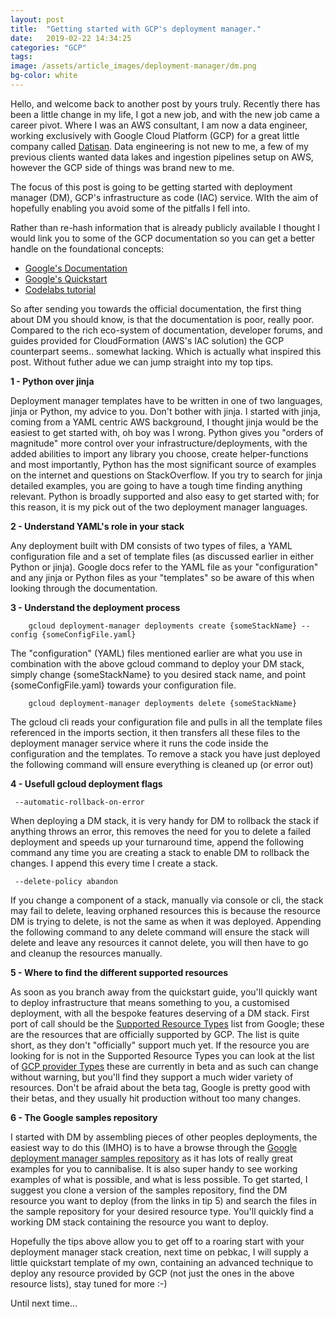 ```yaml
---
layout: post
title:  "Getting started with GCP's deployment manager."
date:   2019-02-22 14:34:25
categories: "GCP"
tags:
image: /assets/article_images/deployment-manager/dm.png
bg-color: white
---
```


Hello, and welcome back to another post by yours truly. Recently there has been a little change in my life, I got a new job, and with the new job came a career pivot. Where I was an AWS consultant, I am now a data engineer, working exclusively with Google Cloud Platform (GCP) for a great little company called [Datisan](https://www.datisan.com.au). Data engineering is not new to me, a few of my previous clients wanted data lakes and ingestion pipelines setup on AWS, however the GCP side of things was brand new to me. 

The focus of this post is going to be getting started with deployment manager (DM), GCP's infrastructure as code (IAC) service. WIth the aim of hopefully enabling you avoid some of the pitfalls I fell into.

Rather than re-hash information that is already publicly available I thought I would link you to some of the GCP documentation so you can get a better handle on the foundational concepts:

- [Google's Documentation](https://cloud.google.com/deployment-manager/docs/)
- [Google's Quickstart](https://cloud.google.com/deployment-manager/docs/quickstart)
- [Codelabs tutorial](https://codelabs.developers.google.com/codelabs/gcp-aws-deployment-manager/index.html?index=..%2F..index#0)

So after sending you towards the official documentation, the first thing about DM you should know, is that the documentation is poor, really poor. Compared to the rich eco-system of documentation, developer forums, and guides provided for CloudFormation (AWS's IAC solution) the GCP counterpart seems.. somewhat lacking. Which is actually what inspired this post. Without futher adue we can jump straight into my top tips.

**1 - Python over jinja**

Deployment manager templates have to be written in one of two languages, jinja or Python, my advice to you. Don't bother with jinja. I started with jinja, coming from a YAML centric AWS background, I thought jinja would be the easiest to get started with, oh boy was I wrong. Python gives you "orders of magnitude" more control over your infrastructure/deployments, with the added abilities to import any library you choose, create helper-functions and most importantly, Python has the most significant source of examples on the internet and questions on StackOverflow. If you try to search for jinja detailed examples, you are going to have a tough time finding anything relevant. Python is broadly supported and also easy to get started with; for this reason, it is my pick out of the two deployment manager languages.

**2 - Understand YAML's role in your stack**

Any deployment built with DM consists of two types of files, a YAML configuration file and a set of template files (as discussed earlier in either Python or jinja). Google docs refer to the YAML file as your "configuration" and any jinja or Python files as your "templates" so be aware of this when looking through the documentation. 

**3 - Understand the deployment process**
```
    gcloud deployment-manager deployments create {someStackName} --config {someConfigFile.yaml}
```
The "configuration" (YAML) files mentioned earlier are what you use in combination with the above gcloud command to deploy your DM stack, simply change {someStackName} to you desired stack name, and point {someConfigFile.yaml} towards your configuration file.
```
    gcloud deployment-manager deployments delete {someStackName}
```
The gcloud cli reads your configuration file and pulls in all the template files referenced in the imports section, it then transfers all these files to the deployment manager service where it runs the code inside the configuration and the templates.
To remove a stack you have just deployed the following command will ensure everything is cleaned up (or error out)

**4 - Usefull gcloud deployment flags**
```
 --automatic-rollback-on-error
```
When deploying a DM stack, it is very handy for DM to rollback the stack if anything throws an error, this removes the need for you to delete a failed deployment and speeds up your turnaround time, append the following command any time you are creating a stack to enable DM to rollback the changes. I append this every time I create a stack.
```
 --delete-policy abandon
```
If you change a component of a stack, manually via console or cli, the stack may fail to delete, leaving orphaned resources this is because the resource DM is trying to delete, is not the same as when it was deployed. Appending the following command to any delete command will ensure the stack will delete and leave any resources it cannot delete, you will then have to go and cleanup the resources manually.

**5 - Where to find the different supported resources**

As soon as you branch away from the quickstart guide, you'll quickly want to deploy infrastructure that means something to you, a customised deployment, with all the bespoke features deserving of a DM stack. First port of call should be the [Supported Resource Types](https://cloud.google.com/deployment-manager/docs/configuration/supported-resource-types) list from Google; these are the resources that are officially supported by GCP. The list is quite short, as they don't "officially" support much yet. If the resource you are looking for is not in the Supported Resource Types you can look at the list of [GCP provider Types](https://cloud.google.com/deployment-manager/docs/configuration/supported-gcp-types) these are currently in beta and as such can change without warning, but you'll find they support a much wider variety of resources. Don't be afraid about the beta tag, Google is pretty good with their betas, and they usually hit production without too many changes.

**6 - The Google samples repository**

I started with DM by assembling pieces of other peoples deployments, the easiest way to do this (IMHO) is to have a browse through the [Google deployment manager samples repository](https://github.com/GoogleCloudPlatform/deploymentmanager-samples) as it has lots of really great examples for you to cannibalise. It is also super handy to see working examples of what is possible, and what is less possible. To get started, I suggest you clone a version of the samples repository, find the DM resource you want to deploy (from the links in tip 5) and search the files in the sample repository for your desired resource type. You'll quickly find a working DM stack containing the resource you want to deploy.

Hopefully the tips above allow you to get off to a roaring start with your deployment manager stack creation, next time on pebkac, I will supply a little quickstart template of my own, containing an advanced technique to deploy any resource provided by GCP (not just the ones in the above resource lists), stay tuned for more :-)

Until next time...

